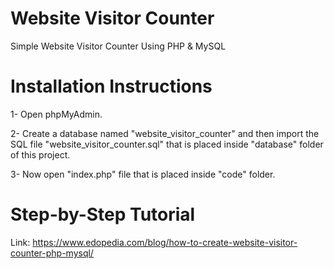 # Website Visitor Counter
Simple Website Visitor Counter Using PHP &amp; MySQL

# Installation Instructions
1- Open phpMyAdmin.

2- Create a database named "website_visitor_counter" and then import the SQL file "website_visitor_counter.sql" that is placed inside "database" folder of this project.

3- Now open "index.php" file that is placed inside "code" folder.

# Step-by-Step Tutorial
Link: https://www.edopedia.com/blog/how-to-create-website-visitor-counter-php-mysql/
